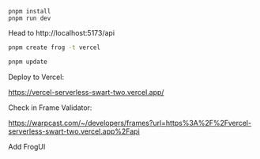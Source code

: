 ```
pnpm install
pnpm run dev
```

Head to http://localhost:5173/api

```bash
pnpm create frog -t vercel
```

```bash
pnpm update
```

Deploy to Vercel:

https://vercel-serverless-swart-two.vercel.app/

Check in Frame Validator:

https://warpcast.com/~/developers/frames?url=https%3A%2F%2Fvercel-serverless-swart-two.vercel.app%2Fapi

Add FrogUI
